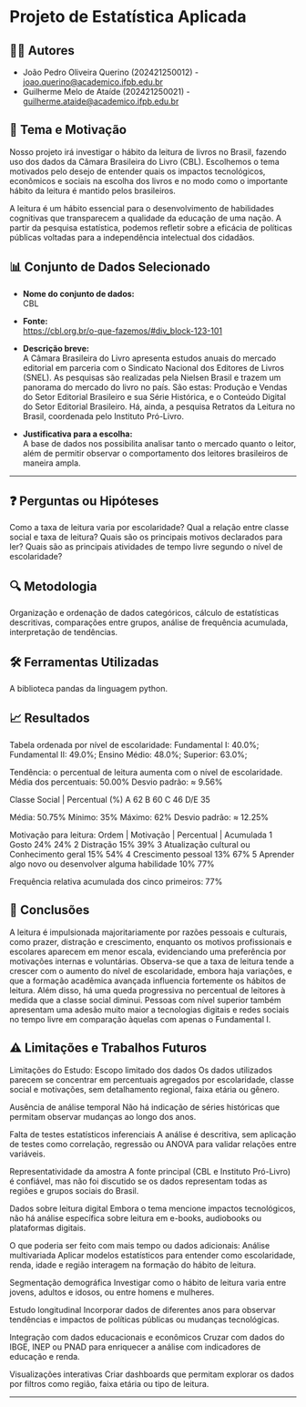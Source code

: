 # Projeto de Estatística Aplicada

## 🧑‍💻 Autores  
- João Pedro Oliveira Querino (202421250012) - joao.querino@academico.ifpb.edu.br  
- Guilherme Melo de Ataíde (202421250021) - guilherme.ataide@academico.ifpb.edu.br 

## 🎯 Tema e Motivação  
Nosso projeto irá investigar o hábito da leitura de livros no Brasil, fazendo uso dos dados da Câmara Brasileira do Livro (CBL). Escolhemos o tema motivados pelo desejo de entender quais os impactos tecnológicos, econômicos e sociais na escolha dos livros e no modo como o importante hábito da leitura é mantido pelos brasileiros. 

A leitura é um hábito essencial para o desenvolvimento de habilidades cognitivas que transparecem a qualidade da educação de uma nação. A partir da pesquisa estatística, podemos refletir sobre a eficácia de políticas públicas voltadas para a independência intelectual dos cidadãos.

## 📊 Conjunto de Dados Selecionado  
- **Nome do conjunto de dados:**  
  CBL
- **Fonte:**  
  https://cbl.org.br/o-que-fazemos/#div_block-123-101

- **Descrição breve:**  
 A Câmara Brasileira do Livro apresenta estudos anuais do mercado editorial em parceria com o Sindicato Nacional dos  Editores de Livros (SNEL). As pesquisas são realizadas pela Nielsen Brasil e trazem um panorama do mercado do livro no país. São estas: Produção e Vendas do Setor Editorial Brasileiro e sua Série Histórica, e o Conteúdo Digital do Setor Editorial Brasileiro. Há, ainda, a pesquisa Retratos da Leitura no Brasil, coordenada pelo Instituto Pró-Livro.  

- **Justificativa para a escolha:**  
 A base de dados nos possibilita analisar tanto o mercado quanto o leitor, além de permitir observar o comportamento dos leitores brasileiros de maneira ampla.

---

## ❓ Perguntas ou Hipóteses  

Como a taxa de leitura varia por escolaridade?
Qual a relação entre classe social e taxa de leitura?
Quais são os principais motivos declarados para ler?
Quais são as principais atividades de tempo livre segundo o nível de escolaridade?

## 🔍 Metodologia  
Organização e ordenação de dados categóricos, cálculo de estatísticas descritivas, comparações entre grupos, análise de frequência acumulada, interpretação de tendências.


## 🛠️ Ferramentas Utilizadas  
A biblioteca pandas da linguagem python.

## 📈 Resultados  

Tabela ordenada por nível de escolaridade:
   Fundamental I:     40.0%;
  Fundamental II:     49.0%;
    Ensino Médio:     48.0%;
        Superior:     63.0%;

Tendência: o percentual de leitura aumenta com o nível de escolaridade.
Média dos percentuais: 50.00%
Desvio padrão: ≈ 9.56%

Classe Social | Percentual (%)
A	              62
B	              60
C	              46
D/E	            35

Média: 50.75%
Mínimo: 35%
Máximo: 62%
Desvio padrão: ≈ 12.25%

Motivação para leitura:
Ordem |	          Motivação       	  |  Percentual |	Acumulada
1	                Gosto	                 24%	        24%
2	               Distração	             15%	        39%
3	          Atualização cultural ou 
              Conhecimento geral	       15%	        54%
4	           Crescimento pessoal	       13%	        67%
5	          Aprender algo novo ou
        desenvolver alguma habilidade	   10%          77%

Frequência relativa acumulada dos cinco primeiros: 77% 


## 📌 Conclusões  
A leitura é impulsionada majoritariamente por razões pessoais e culturais, como prazer, distração e crescimento, enquanto os motivos profissionais e escolares aparecem em menor escala, evidenciando uma preferência por motivações internas e voluntárias. Observa-se que a taxa de leitura tende a crescer com o aumento do nível de escolaridade, embora haja variações, e que a formação acadêmica avançada influencia fortemente os hábitos de leitura. Além disso, há uma queda progressiva no percentual de leitores à medida que a classe social diminui. Pessoas com nível superior também apresentam uma adesão muito maior a tecnologias digitais e redes sociais no tempo livre em comparação àquelas com apenas o Fundamental I.


## ⚠️ Limitações e Trabalhos Futuros  
Limitações do Estudo:
Escopo limitado dos dados Os dados utilizados parecem se concentrar em percentuais agregados por escolaridade, classe social e motivações, sem detalhamento regional, faixa etária ou gênero.

Ausência de análise temporal Não há indicação de séries históricas que permitam observar mudanças ao longo dos anos.

Falta de testes estatísticos inferenciais A análise é descritiva, sem aplicação de testes como correlação, regressão ou ANOVA para validar relações entre variáveis.

Representatividade da amostra A fonte principal (CBL e Instituto Pró-Livro) é confiável, mas não foi discutido se os dados representam todas as regiões e grupos sociais do Brasil.

Dados sobre leitura digital Embora o tema mencione impactos tecnológicos, não há análise específica sobre leitura em e-books, audiobooks ou plataformas digitais.


O que poderia ser feito com mais tempo ou dados adicionais:
Análise multivariada Aplicar modelos estatísticos para entender como escolaridade, renda, idade e região interagem na formação do hábito de leitura.

Segmentação demográfica Investigar como o hábito de leitura varia entre jovens, adultos e idosos, ou entre homens e mulheres.

Estudo longitudinal Incorporar dados de diferentes anos para observar tendências e impactos de políticas públicas ou mudanças tecnológicas.

Integração com dados educacionais e econômicos Cruzar com dados do IBGE, INEP ou PNAD para enriquecer a análise com indicadores de educação e renda.

Visualizações interativas Criar dashboards que permitam explorar os dados por filtros como região, faixa etária ou tipo de leitura.

---


